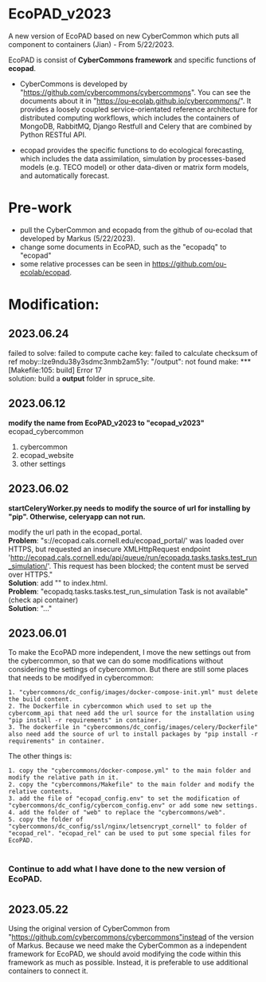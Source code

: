# EcoPAD_v2023
A new version of EcoPAD based on new CyberCommon which puts all component to containers (Jian) - From 5/22/2023.  

EcoPAD is consist of **CyberCommons framework** and specific functions of **ecopad**.  
- CyberCommons is developed by "https://github.com/cybercommons/cybercommons". You can see the documents about it in "https://ou-ecolab.github.io/cybercommons/". It provides a loosely coupled service-orientated reference architecture for distributed computing workflows, which includes the containers of MongoDB, RabbitMQ, Django Restfull and Celery that are combined by Python RESTful API.

- ecopad provides the specific functions to do ecological forecasting, which includes the data assimilation, simulation by processes-based models (e.g. TECO model) or other data-diven or matrix form models, and automatically forecast.


# Pre-work
- pull the CyberCommon and ecopadq from the github of ou-ecolad that developed by Markus (5/22/2023).
- change some documents in EcoPAD, such as the "ecopadq" to "ecopad"  
- some relative processes can be seen in https://github.com/ou-ecolab/ecopad. 


# Modification:  

## 2023.06.24
failed to solve: failed to compute cache key: failed to calculate checksum of ref moby::lze9ndu38y3sdmc3nmb2am51y: "/output": not found
make: *** [Makefile:105: build] Error 17  
solution: build a **output** folder in spruce_site.

## 2023.06.12  
**modify the name from EcoPAD_v2023 to "ecopad_v2023"**  
ecopad_cybercommon
1. cybercommon  
2. ecopad_website  
3. other settings

## 2023.06.02
**startCeleryWorker.py needs to modify the source of url for installing by "pip". Otherwise, celeryapp can not run.**  

modify the url path in the ecopad_portal.  
**Problem**: "s://ecopad.cals.cornell.edu/ecopad_portal/' was loaded over HTTPS, but requested an insecure XMLHttpRequest endpoint 'http://ecopad.cals.cornell.edu/api/queue/run/ecopadq.tasks.tasks.test_run_simulation/'. This request has been blocked; the content must be served over HTTPS."  
**Solution**: add "<meta http-equiv="Content-Security-Policy" content="upgrade-insecure-requests">" to index.html.  
**Problem**: "ecopadq.tasks.tasks.test_run_simulation Task is not available"(check api container)  
**Solution**: "..."

## 2023.06.01
To make the EcoPAD more independent, I move the new settings out from the cybercommon, so that we can do some modifications without considering the settings of cybercommon. But there are still some places that needs to be modifyed in cybercommon:  
    
    1. "cybercommons/dc_config/images/docker-compose-init.yml" must delete the build content.  
    2. The Dockerfile in cybercommon which used to set up the cybercomm_api that need add the url source for the installation using "pip install -r requirements" in container.  
    3. The dockerfile in "cybercommons/dc_config/images/celery/Dockerfile" also need add the source of url to install packages by "pip install -r requirements" in container.  

The other things is:  
    
    1. copy the "cybercommons/docker-compose.yml" to the main folder and modify the relative path in it.  
    2. copy the "cybercommons/Makefile" to the main folder and modify the relative contents.  
    3. add the file of "ecopad_config.env" to set the modification of "cybercommons/dc_config/cybercom_config.env" or add some new settings.
    4. add the folder of "web" to replace the "cybercommons/web".
    5. copy the folder of "cybercommons/dc_config/ssl/nginx/letsencrypt_cornell" to folder of "ecopad_rel". "ecopad_rel" can be used to put some special files for EcoPAD.  
#  
### Continue to add what I have done to the new version of EcoPAD.  


#  
## 2023.05.22  
Using the original version of CyberCommon from "https://github.com/cybercommons/cybercommons"instead of the version of Markus. Because we need make the CyberCommon as a independent framework for EcoPAD, we should avoid modifying the code within this framework as much as possible. Instead, it is preferable to use additional containers to connect it.